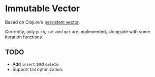 # Immutable Vector

Based on Clojure's [persistent vector](https://hypirion.com/musings/understanding-persistent-vector-pt-1).

Currently, only `push`, `set` and `get` are implemented, alongside with some iteration functions.

## TODO

- Add `insert` and `delete`.
- Support tail optimization.